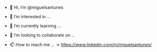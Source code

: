 - 👋 Hi, I’m @miguelsantunes

- 👀 I’m interested in ...

- 🌱 I’m currently learning ...

- 💞️ I’m looking to collaborate on ...

- 📫 How to reach me ... -> https://www.linkedin.com/in/miguelsantunes/

<!---
miguelsantunes/miguelsantunes is a ✨ special ✨ repository because its `README.md` (this file) appears on your GitHub profile.
You can click the Preview link to take a look at your changes.
--->

